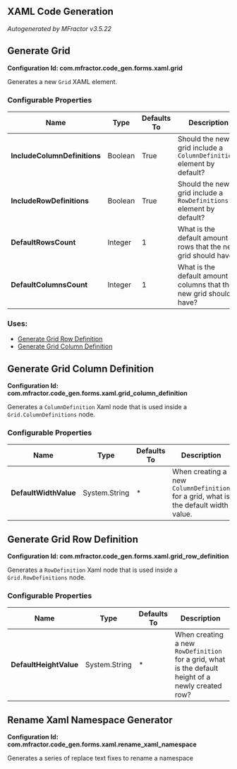 ## XAML Code Generation
*Autogenerated by MFractor v3.5.22*
## Generate Grid

**Configuration Id: com.mfractor.code_gen.forms.xaml.grid**

Generates a new `Grid` XAML element.


### Configurable Properties

| Name | Type | Defaults To | Description |
|------|------|-------------|-------------|
| **IncludeColumnDefinitions** | Boolean | True | Should the new grid include a `ColumnDefinitions` element by default? |
| **IncludeRowDefinitions** | Boolean | True | Should the new grid include a `RowDefinitions` element by default? |
| **DefaultRowsCount** | Integer | 1 | What is the default amount of rows that the new grid should have? |
| **DefaultColumnsCount** | Integer | 1 | What is the default amount of columns that the new grid should have? |

### Uses:

 * [Generate Grid Row Definition](/code-generation/xaml.md#generate-grid-row-definition)
 * [Generate Grid Column Definition](/code-generation/xaml.md#generate-grid-column-definition)


## Generate Grid Column Definition

**Configuration Id: com.mfractor.code_gen.forms.xaml.grid_column_definition**

Generates a `ColumnDefinition` Xaml node that is used inside a `Grid.ColumnDefinitions` node.


### Configurable Properties

| Name | Type | Defaults To | Description |
|------|------|-------------|-------------|
| **DefaultWidthValue** | System.String | * | When creating a new `ColumnDefinition` for a grid, what is the default width value. |

## Generate Grid Row Definition

**Configuration Id: com.mfractor.code_gen.forms.xaml.grid_row_definition**

Generates a `RowDefinition` Xaml node that is used inside a `Grid.RowDefinitions` node.


### Configurable Properties

| Name | Type | Defaults To | Description |
|------|------|-------------|-------------|
| **DefaultHeightValue** | System.String | * | When creating a new `RowDefinition` for a grid, what is the default height of a newly created row? |

## Rename Xaml Namespace Generator

**Configuration Id: com.mfractor.code_gen.forms.xaml.rename_xaml_namespace**

Generates a series of replace text fixes to rename a namespace


